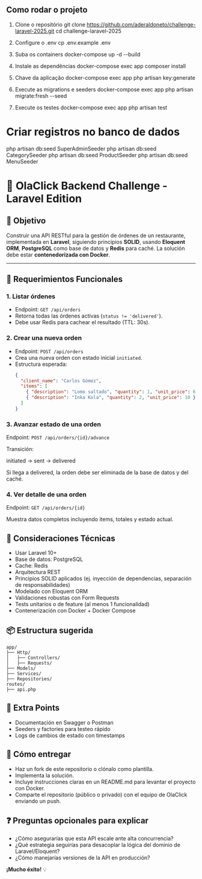 ## Como rodar o projeto

1. Clone o repositório 
  git clone https://github.com/aderaldoneto/challenge-laravel-2025.git
  cd challenge-laravel-2025

2. Configure o .env 
  cp .env.example .env

3. Suba os containers 
  docker-compose up -d --build

4. Instale as dependências 
  docker-compose exec app composer install

5. Chave da aplicação
  docker-compose exec app php artisan key:generate

6. Execute as migrations e seeders
  docker-compose exec app php artisan migrate:fresh --seed

7. Execute os testes
  docker-compose exec app php artisan test



# Criar registros no banco de dados
php artisan db:seed SuperAdminSeeder
php artisan db:seed CategorySeeder
php artisan db:seed ProductSeeder
php artisan db:seed MenuSeeder



# 🧪 OlaClick Backend Challenge - Laravel Edition

## 🎯 Objetivo

Construir una API RESTful para la gestión de órdenes de un restaurante, implementada en **Laravel**, siguiendo principios **SOLID**, usando **Eloquent ORM**, **PostgreSQL** como base de datos y **Redis** para caché. La solución debe estar **contenedorizada con Docker**.

---

## 📌 Requerimientos Funcionales

### 1. Listar órdenes
- Endpoint: `GET /api/orders`
- Retorna todas las órdenes activas (`status != 'delivered'`).
- Debe usar Redis para cachear el resultado (TTL: 30s).

### 2. Crear una nueva orden
- Endpoint: `POST /api/orders`
- Crea una nueva orden con estado inicial `initiated`.
- Estructura esperada:
  ```json
  {
    "client_name": "Carlos Gómez",
    "items": [
      { "description": "Lomo saltado", "quantity": 1, "unit_price": 60 },
      { "description": "Inka Kola", "quantity": 2, "unit_price": 10 }
    ]
  }

### 3. Avanzar estado de una orden
Endpoint: `POST /api/orders/{id}/advance`

Transición:

initiated → sent → delivered

Si llega a delivered, la orden debe ser eliminada de la base de datos y del caché.

### 4. Ver detalle de una orden
Endpoint: `GET /api/orders/{id}`

Muestra datos completos incluyendo items, totales y estado actual.

## 🧱 Consideraciones Técnicas
- Usar Laravel 10+
- Base de datos: PostgreSQL
- Cache: Redis
- Arquitectura REST
- Principios SOLID aplicados (ej. inyección de dependencias, separación de responsabilidades)
- Modelado con Eloquent ORM
- Validaciones robustas con Form Requests
- Tests unitarios o de feature (al menos 1 funcionalidad)
- Contenerización con Docker + Docker Compose

## 📦 Estructura sugerida
```
app/
├── Http/
│   ├── Controllers/
│   ├── Requests/
├── Models/
├── Services/
├── Repositories/
routes/
├── api.php
```

## 🧪 Extra Points
- Documentación en Swagger o Postman
- Seeders y factories para testeo rápido
- Logs de cambios de estado con timestamps

## 🚀 Cómo entregar
- Haz un fork de este repositorio o clónalo como plantilla.
- Implementa la solución.
- Incluye instrucciones claras en un README.md para levantar el proyecto con Docker.
- Comparte el repositorio (público o privado) con el equipo de OlaClick enviando un push.

## ❓ Preguntas opcionales para explicar
- ¿Cómo asegurarías que esta API escale ante alta concurrencia?
- ¿Qué estrategia seguirías para desacoplar la lógica del dominio de Laravel/Eloquent?
- ¿Cómo manejarías versiones de la API en producción?

**¡Mucho éxito!** 💡